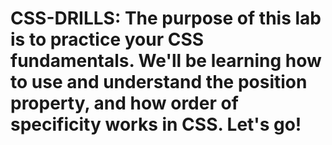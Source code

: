 # CSS-DRILLS: The purpose of this lab is to practice your CSS fundamentals. We'll be learning how to use and understand the position property, and how order of specificity works in CSS. Let's go!
